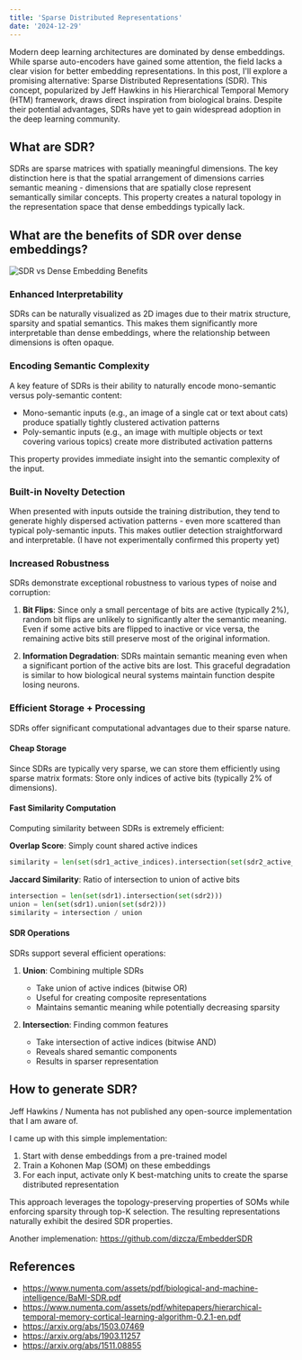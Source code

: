 ```yaml
---
title: 'Sparse Distributed Representations'
date: '2024-12-29'
---
```

Modern deep learning architectures are dominated by dense embeddings. While sparse auto-encoders have gained some attention, the field lacks a clear vision for better embedding representations. In this post, I'll explore a promising alternative: Sparse Distributed Representations (SDR). This concept, popularized by Jeff Hawkins in his Hierarchical Temporal Memory (HTM) framework, draws direct inspiration from biological brains. Despite their potential advantages, SDRs have yet to gain widespread adoption in the deep learning community.

## What are SDR?

SDRs are sparse matrices with spatially meaningful dimensions. The key distinction here is that the spatial arrangement of dimensions carries semantic meaning - dimensions that are spatially close represent semantically similar concepts. This property creates a natural topology in the representation space that dense embeddings typically lack.

## What are the benefits of SDR over dense embeddings?

![SDR vs Dense Embedding Benefits](/images/dense-vs-sdr.svg)

### Enhanced Interpretability

SDRs can be naturally visualized as 2D images due to their matrix structure, sparsity and spatial semantics. This makes them significantly more interpretable than dense embeddings, where the relationship between dimensions is often opaque.

### Encoding Semantic Complexity

A key feature of SDRs is their ability to naturally encode mono-semantic versus poly-semantic content:

- Mono-semantic inputs (e.g., an image of a single cat or text about cats) produce spatially tightly clustered activation patterns
- Poly-semantic inputs (e.g., an image with multiple objects or text covering various topics) create more distributed activation patterns

This property provides immediate insight into the semantic complexity of the input.

### Built-in Novelty Detection

When presented with inputs outside the training distribution, they tend to generate highly dispersed activation patterns - even more scattered than typical poly-semantic inputs. This makes outlier detection straightforward and interpretable. (I have not experimentally confirmed this property yet)

### Increased Robustness

SDRs demonstrate exceptional robustness to various types of noise and corruption:

1. **Bit Flips**: Since only a small percentage of bits are active (typically 2%), random bit flips are unlikely to significantly alter the semantic meaning. Even if some active bits are flipped to inactive or vice versa, the remaining active bits still preserve most of the original information.

2. **Information Degradation**: SDRs maintain semantic meaning even when a significant portion of the active bits are lost. This graceful degradation is similar to how biological neural systems maintain function despite losing neurons.

### Efficient Storage + Processing

SDRs offer significant computational advantages due to their sparse nature.

#### Cheap Storage

Since SDRs are typically very sparse, we can store them efficiently using sparse matrix formats: Store only indices of active bits (typically 2% of dimensions).

#### Fast Similarity Computation

Computing similarity between SDRs is extremely efficient:

**Overlap Score**: Simply count shared active indices

```python
similarity = len(set(sdr1_active_indices).intersection(set(sdr2_active_indices)))
```

**Jaccard Similarity**: Ratio of intersection to union of active bits

```python
intersection = len(set(sdr1).intersection(set(sdr2)))
union = len(set(sdr1).union(set(sdr2)))
similarity = intersection / union
```

#### SDR Operations

SDRs support several efficient operations:

1. **Union**: Combining multiple SDRs
   - Take union of active indices (bitwise OR)
   - Useful for creating composite representations
   - Maintains semantic meaning while potentially decreasing sparsity

2. **Intersection**: Finding common features
   - Take intersection of active indices (bitwise AND)
   - Reveals shared semantic components
   - Results in sparser representation

## How to generate SDR?

Jeff Hawkins / Numenta has not published any open-source implementation that I am aware of.

I came up with this simple implementation:

1. Start with dense embeddings from a pre-trained model
2. Train a Kohonen Map (SOM) on these embeddings
3. For each input, activate only K best-matching units to create the sparse distributed representation

This approach leverages the topology-preserving properties of SOMs while enforcing sparsity through top-K selection. The resulting representations naturally exhibit the desired SDR properties.

Another implemenation: <https://github.com/dizcza/EmbedderSDR>

## References

- <https://www.numenta.com/assets/pdf/biological-and-machine-intelligence/BaMI-SDR.pdf>
- <https://www.numenta.com/assets/pdf/whitepapers/hierarchical-temporal-memory-cortical-learning-algorithm-0.2.1-en.pdf>
- <https://arxiv.org/abs/1503.07469>
- <https://arxiv.org/abs/1903.11257>
- <https://arxiv.org/abs/1511.08855>
